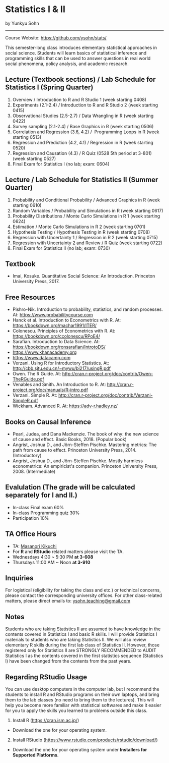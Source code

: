 # Statistics I & II

by Yunkyu Sohn

---

Course Website: https://github.com/ysohn/stats/

This semester-long class introduces elementary statistical approaches in social science. Students will learn basics of statistical inference and programming skills that can be used to answer questions in real world social phenomena, policy analysis, and academic research.

## Lecture (Textbook sections) / Lab Schedule for Statistics I (Spring Quarter)
1. Overview / Introduction to R and R Studio 1 (week starting 0408)
2. Experiments (2.1-2.4) / Introduction to R and R Studio 2 (week starting 0415)
3. Observational Studies (2.5-2.7) / Data Wrangling in R (week starting 0422)
4. Survey sampling (2.1-2.4) / Base Graphics in R (week starting 0506)
5. Correlation and Regression (3.6, 4.2) /  Programming Loops in R (week starting 0513)
6. Regression and Prediction (4.2, 4.1) / Regression in R (week starting 0520)
7. Regression and Causation (4.3) / R Quiz (0528 5th period at 3-801) (week starting 0527)
8. Final Exam for Statistics I (no lab; exam: 0604)

## Lecture / Lab Schedule for Statistics II (Summer Quarter)
1. Probability and Conditional Probability / Advanced Graphics in R (week starting 0610)
2. Random Variables / Probability and Simulations in R (week starting 0617)
3. Probability Distributions / Monte Carlo Simulations in R 1 (week starting 0624)
4. Estimation / Monte Carlo Simulations in R 2 (week starting 0701)
5. Hypothesis Testing / Hypothesis Testing in R (week starting 0708)
6. Regression with Uncertainty 1 / Regression in R 2 (week starting 0715)
7. Regression with Uncertainty 2 and Review / R Quiz (week starting 0722)
8. Final Exam for Statistics II (no lab; exam: 0730)

## Textbook
* Imai, Kosuke. Quantitative Social Science: An Introduction. Princeton University Press, 2017.

## Free Resources
* Pishro-Nik. Introduction to probability, statistics, and random processes. At: https://www.probabilitycourse.com
* Hanck et al. Introduction to Econometrics with R. At: https://bookdown.org/machar1991/ITER/
* Colonescu. Principles of Econometrics with R. At: https://bookdown.org/ccolonescu/RPoE4/
* Sarafian. Introduction to Data Science. At: https://bookdown.org/ronsarafian/IntrotoDS/
* https://www.khanacademy.org
* https://www.datacamp.com
* Verzani. Using R for Introductory Statistics. At: http://cbb.sjtu.edu.cn/~mywu/bi217/usingR.pdf
* Owen. The R Guide. At: http://cran.r-project.org/doc/contrib/Owen-TheRGuide.pdf
* Venables and Smith. An Introduction to R. At: http://cran.r-project.org/doc/manuals/R-intro.pdf
* Verzani. Simple R. At: http://cran.r-project.org/doc/contrib/Verzani-SimpleR.pdf
* Wickham. Advanced R. At: https://adv-r.hadley.nz/

## Books on Causal Inference
* Pearl, Judea, and Dana Mackenzie. The book of why: the new science of cause and effect. Basic Books, 2018. (Popular book)
* Angrist, Joshua D., and Jörn-Steffen Pischke. Mastering metrics: The path from cause to effect. Princeton University Press, 2014. (Introductory)
* Angrist, Joshua D., and Jörn-Steffen Pischke. Mostly harmless econometrics: An empiricist's companion. Princeton University Press, 2008. (Intermediate)

## Evalulation (The grade will be calculated separately for I and II.)
* In-class Final exam 60%
* In-class Programming quiz 30%
* Participation 10%

## TA Office Hours

* TA: [Masanori Kikuchi](mailto:waseda.statistics@gmail.com)
* For **R** and **RStudio** related matters please visit the TA.
* Wednesdays 4:30 ~ 5:30 PM **at 3-608**
* Thursdays 11:00 AM ~ Noon **at 3-910**

## Inquiries
For logistical (eligibility for taking the class and etc.) or technical concerns, please contact the corresponding university offices. For other class-related matters, please direct emails to: ysohn.teaching@gmail.com

## Notes
Students who are taking Statistics II are assumed to have knowledge in the contents covered in Statistics I and basic R skills. I will provide Statistics I materials to students who are taking Statistics II. We will also review elementary R skills during the first lab class of Statistics II. However, those registered only for Statistics II are STRONGLY RECOMMENDED to AUDIT Statistics I as the contents covered in the first statistics sequence (Statistics I) have been changed from the contents from the past years.

## Regarding RStudio Usage
You can use desktop computers in the computer lab, but I recommend the students to install R and RStudio programs on their own laptops, and bring them to the lab classes (no need to bring them to the lectures). This will help you become more familiar with statistical softwares and make it easier for you to apply the skills you learned to problems outside this class.

1. Install R (https://cran.ism.ac.jp/)
* Download the one for your operating system.
2. Install RStudio (https://www.rstudio.com/products/rstudio/download/)
* Download the one for your operating system under **Installers for Supported Platforms**.
